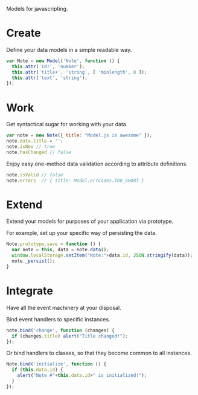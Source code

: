 Models for javascripting.


# Create

Define your data models in a simple readable way.

```javascript
var Note = new Model('Note', function () {
  this.attr('id!', 'number');
  this.attr('title+', 'string', [ 'minlength', 8 ]);
  this.attr('text', 'string');
});
```

# Work

Get syntactical sugar for working with your data.

```javascript
var note = new Note({ title: "Model.js is awesome" });
note.data.title = '';
note.isNew // true
note.hasChanged // false
```


Enjoy easy one-method data validation according to attribute definitions.

```javascript
note.isValid // false
note.errors  // { title: Model.errCodes.TOO_SHORT }
```


# Extend

Extend your models for purposes of your application via prototype.

For example, set up your specific way of persisting the data.

```javascript
Note.prototype.save = function () {
  var note = this, data = note.data();
  window.localStorage.setItem("Note:"+data.id, JSON.stringify(data));
  note._persist();
}
```


# Integrate

Have all the event machinery at your disposal.

Bind event handlers to specific instances.

```javascript
note.bind('change', function (changes) {
  if (changes.title) alert("Title changed!");
});
```

Or bind handlers to classes, so that they become common to all instances.

```javascript
Note.bind('initialize', function () {
  if (this.data.id) {
    alert("Note #"+this.data.id+" is initialized!");
  }
});
```
